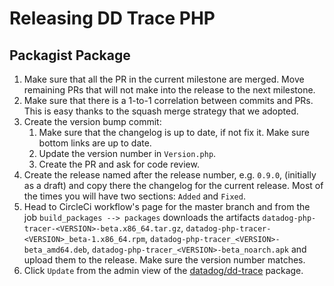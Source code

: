 # Releasing DD Trace PHP

## Packagist Package

1. Make sure that all the PR in the current milestone are merged. Move remaining PRs that will not make into the release to the next milestone.
1. Make sure that there is a 1-to-1 correlation between commits and PRs. This is easy thanks to the squash merge strategy that we adopted.
1. Create the version bump commit:
    1. Make sure that the changelog is up to date, if not fix it. Make sure bottom links are up to date.
    1. Update the version number in `Version.php`.
    1. Create the PR and ask for code review.
1. Create the release named after the release number, e.g. `0.9.0`, (initially as a draft) and copy there the changelog
   for the current release. Most of the times you will have two sections: `Added` and `Fixed`.
1. Head to CircleCi workflow's page for the master branch and from the job `build_packages --> packages` downloads the
   artifacts `datadog-php-tracer-<VERSION>-beta.x86_64.tar.gz`, `datadog-php-tracer-<VERSION>_beta-1.x86_64.rpm`,
   `datadog-php-tracer_<VERSION>-beta_amd64.deb`, `datadog-php-tracer_<VERSION>-beta_noarch.apk` and upload them to
   the release. Make sure the version number matches.
1. Click `Update` from the admin view of the [datadog/dd-trace][packagist] package.

[packagist]: https://packagist.org/packages/datadog/dd-trace
